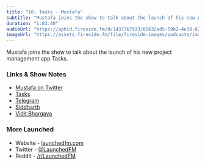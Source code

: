 ```yaml
---
title: "16: Tasks - Mustafa"
subtitle: "Mustafa joins the show to talk about the launch of his new project management app Tasks."
duration: "1:03:40"
audioUrl: "https://aphid.fireside.fm/d/1437767933/65632ad5-59b2-4e30-82d1-13845dce07dd/a1d37f66-e481-4d1f-b53b-3e2444373b58.mp3"
imageUrl: "https://assets.fireside.fm/file/fireside-images/podcasts/images/6/65632ad5-59b2-4e30-82d1-13845dce07dd/episodes/a/a1d37f66-e481-4d1f-b53b-3e2444373b58/cover.jpg?v=1"
---
```


<p>Mustafa joins the show to talk about the launch of his new project management app Tasks.</p>

<h3>Links &amp; Show Notes</h3>

<ul>
<li><a href="https://twitter.com/mufasaYC" rel="nofollow">Mustafa on Twitter</a></li>
<li><a href="https://apps.apple.com/in/app/tasks-stay-ahead/id1502903102" rel="nofollow">Tasks</a></li>
<li><a href="https://telegram.org" rel="nofollow">Telegram</a></li>
<li><a href="https://twitter.com/sids7" rel="nofollow">Siddharth</a></li>
<li><a href="https://twitter.com/viditb" rel="nofollow">Vidit Bhargava</a></li>
</ul>

<h3>More Launched</h3>

<ul>
<li>Website - <a href="https://launchedfm.com" rel="nofollow">launchedfm.com</a></li>
<li>Twitter - <a href="https://twitter.com/launchedfm" rel="nofollow">@LaunchedFM</a></li>
<li>Reddit - <a href="https://www.reddit.com/r/LaunchedFM/" rel="nofollow">/r/LaunchedFM</a></li>
</ul>
